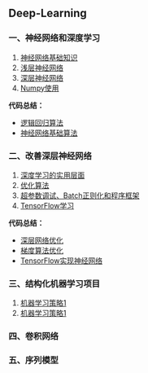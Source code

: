 Deep-Learning
---

### 一、神经网络和深度学习

1. [神经网络基础知识](./html/1.1.html)
2. [浅层神经网络](./html/1.2.html)
3. [深层神经网络](./html/1.3.html)
4. [Numpy使用](./html/1.4.html)

**代码总结：**

- [逻辑回归算法](./code/1.1.html)
- [神经网络基础算法](./code/1.2.html)

### 二、改善深层神经网络

1. [深度学习的实用层面](./html/2.1.html)
2. [优化算法](./html/2.2.html)
3. [超参数调试、Batch正则化和程序框架](./html/2.3.html)
4. [TensorFlow学习](./html/2.4.html)

**代码总结：**

- [深层网络优化](./code/2.1.html)
- [梯度算法优化](./code/2.2.html)
- [TensorFlow实现神经网络](./code/2.3.html)

### 三、结构化机器学习项目

1. [机器学习策略1](./html/3.1.html)
2. [机器学习策略1](./html/3.2.html)

### 四、卷积网络



### 五、序列模型

 